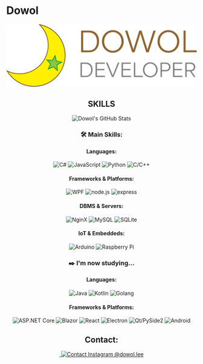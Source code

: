 # Dowol

<section>
</section>


<section align="center">
  <img src="./img/dowol-developer-banner.png" alt="Dowol Developer" />
</section>
<!--
<section title="Read more stories" align="center">
  <p>READ MORE STORIES</p>
  <table align="center" border="0">
    <tbody>
      <tr>
        <td>
          <a href="./whoami.ko.md" hreflang="ko">한국어</a>
        </td>
        <td>
          <a href="./whoami.en.md" hreflang="en">English</a>
        </td>
        <td>
          <a href="./whoami.ja.md" hreflang="ja">日本語</a>
        </td>
        <td>
          <a href="./whoami.fr.md" hreflang="fr">français</a>
        </td>
      </tr>
    </tbody>
  </table>
</section>
-->
<section title="Skills" align="center">
  <h2>SKILLS</h2>
  <img src="https://github-readme-stats.vercel.app/api/top-langs/?username=dowol&theme=transparent&border_raduis=4&langs_count=5" alt="Dowol's GitHub Stats" />
  <h3>🛠️ Main Skills: </h3>
  <h4>Languages:</h4>
  <img src="https://img.shields.io/badge/C%E2%99%AF-239120?style=for-the-badge&logo=csharp&logoColor=eee" alt="C#" />
  <img src="https://img.shields.io/badge/JavaScript-F7DF1E?style=for-the-badge&logo=javascript&logoColor=333" alt="JavaScript" />
  <img src="https://img.shields.io/badge/Python-3776AB?style=for-the-badge&logo=python&logoColor=eee" alt="Python" />
  <img src="https://img.shields.io/badge/C%2fC++-00599C?style=for-the-badge&logo=cplusplus" alt="C/C++" />
  <h4>Frameworks &amp; Platforms:</h4>
  <img src="https://img.shields.io/badge/WPF-0c54c2?style=for-the-badge&logo=xaml" alt="WPF" />
  <img src="https://img.shields.io/badge/node.js-339933?style=for-the-badge&logo=node.js&logoColor=eee" alt="node.js" />
  <img src="https://img.shields.io/badge/express-black?style=for-the-badge&logo=express&logoColor=eee" alt="express" />
  <h4>DBMS &amp; Servers:</h4>
  <img src="https://img.shields.io/badge/NginX-009639?style=for-the-badge&logo=nginx&logoColor=eee" alt="NginX" />
  <img src="https://img.shields.io/badge/MySQL-4479a1?style=for-the-badge&logo=mysql&logoColor=eee" alt="MySQL" />
  <img src="https://img.shields.io/badge/SQLite-003b57?style=for-the-badge&logo=sqlite&logoColor=eee" alt="SQLite" />
  <h4>IoT &amp; Embeddeds:</h4>
  <img src="https://img.shields.io/badge/Arduino-00979d?style=for-the-badge&logo=arduino&logoColor=eee" alt="Arduino" />
  <img src="https://img.shields.io/badge/Raspberry%20Pi-a22846?style=for-the-badge&logo=raspberrypi&logoColor=eee" alt="Raspberry Pi" />
  <h3>✒️ I'm now studying...</h3>
  <h4>Languages:</h4>
  <img src="https://img.shields.io/badge/Java-007396?style=for-the-badge&logo=openjdk&logoColor=eee" alt="Java" />
  <img src="https://img.shields.io/badge/Kotlin-7f52ff?style=for-the-badge&logo=kotlin&logoColor=eee" alt="Kotlin" />
  <img src="https://img.shields.io/badge/Go-00add8?style=for-the-badge&logo=go&logoColor=eee" alt="Golang" />
  <h4>Frameworks &amp; Platforms:</h4>
  <img src="https://img.shields.io/badge/ASP.NET%20Core-512bd4?style=for-the-badge&logo=dotnet" alt="ASP.NET Core" />
  <img src="https://img.shields.io/badge/Blazor-512bd4?style=for-the-badge&logo=blazor" alt="Blazor" />
  <img src="https://img.shields.io/badge/React-61dafb?style=for-the-badge&logo=react&logoColor=333" alt="React" />
  <img src="https://img.shields.io/badge/Electron-47848f?style=for-the-badge&logo=electron&logoColor=eee" alt="Electron" />
  <img src="https://img.shields.io/badge/Qt%2fPySide2-41cd52?style=for-the-badge&logo=qt&logoColor=eee" alt="Qt/PySide2" />
  <img src="https://img.shields.io/badge/Android-3ddc84?style=for-the-badge&logo=android&logoColor=eee" alt="Android" />
</section>
<section title="Contact" align="center">
  <h2>Contact:</h2>
  <a href="mailto://dowol1212@gmail.com">
    <img src="https://img.shields.io/badge/Email-dowol1212@gmail.com-ea4335?logo=gmail&logoColor=whitesmoke&style=social" alt Contact Email dowol1212@gmail.com" />
  </a>
  <a href="https://instagram.com/dowol.lee/">
    <img src="https://img.shields.io/badge/Instagram-@dowol.lee-e4405f?logo=instagram&logoColor=whitesmoke&style=social" alt="Contact Instagram @dowol.lee" />
  </a>
</section>
